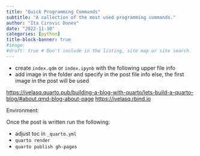 ```yaml
---
title: "Quick Programming Commands"
subtitle: "A collection of the most used programming commands."
author: "Ita Cirovic Donev"
date: "2022-11-10"
categories: [python]
title-block-banner: true
#image: 
#draft: true # Don't include in the listing, site map or site search
---
```


- create `index.qdm` or `index.ipynb` with the following upper file info
- add image in the folder and specify in the post file info else, the first image in the post will be used

https://ivelasq.quarto.pub/building-a-blog-with-quarto/lets-build-a-quarto-blog/#about.qmd-blog-about-page
https://ivelasq.rbind.io

Environment: 

Once the post is written run the following:
- adjust toc in `_quarto.yml`
- `quarto render`
- `quarto publish gh-pages`